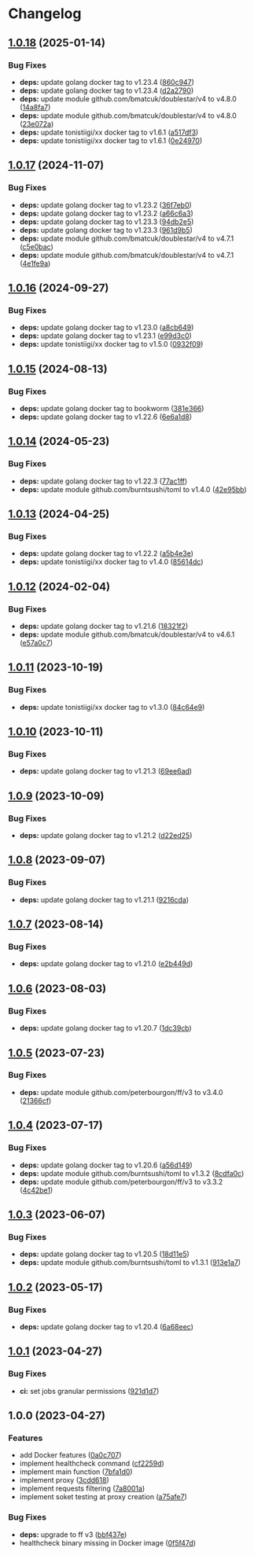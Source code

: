 # Changelog

## [1.0.18](https://github.com/cailloumajor/docker-socket-proxy/compare/v1.0.17...v1.0.18) (2025-01-14)


### Bug Fixes

* **deps:** update golang docker tag to v1.23.4 ([860c947](https://github.com/cailloumajor/docker-socket-proxy/commit/860c9474a3fd9637bdb4c64a524501da28c3d877))
* **deps:** update golang docker tag to v1.23.4 ([d2a2790](https://github.com/cailloumajor/docker-socket-proxy/commit/d2a2790fc37f8eeea7f48d770162a3b823b52fda))
* **deps:** update module github.com/bmatcuk/doublestar/v4 to v4.8.0 ([14a8fa7](https://github.com/cailloumajor/docker-socket-proxy/commit/14a8fa78cea7a70212b28d6c97c12877fced7cfa))
* **deps:** update module github.com/bmatcuk/doublestar/v4 to v4.8.0 ([23e072a](https://github.com/cailloumajor/docker-socket-proxy/commit/23e072a4c4d5552bd9545aa1b1ea70c6279c4565))
* **deps:** update tonistiigi/xx docker tag to v1.6.1 ([a517df3](https://github.com/cailloumajor/docker-socket-proxy/commit/a517df30aa44af70bf29b724f7aa01c9fa47aa06))
* **deps:** update tonistiigi/xx docker tag to v1.6.1 ([0e24970](https://github.com/cailloumajor/docker-socket-proxy/commit/0e249701e9ef1862a1cc79f54cf415691254261d))

## [1.0.17](https://github.com/cailloumajor/docker-socket-proxy/compare/v1.0.16...v1.0.17) (2024-11-07)


### Bug Fixes

* **deps:** update golang docker tag to v1.23.2 ([36f7eb0](https://github.com/cailloumajor/docker-socket-proxy/commit/36f7eb0c3aa41393b8449e29ae20f189ea1edc0e))
* **deps:** update golang docker tag to v1.23.2 ([a66c6a3](https://github.com/cailloumajor/docker-socket-proxy/commit/a66c6a3bd2758eebbbb259b641e6824a22fbe986))
* **deps:** update golang docker tag to v1.23.3 ([94db2e5](https://github.com/cailloumajor/docker-socket-proxy/commit/94db2e53ddbb8dc00457a906800796675211df96))
* **deps:** update golang docker tag to v1.23.3 ([961d9b5](https://github.com/cailloumajor/docker-socket-proxy/commit/961d9b5f2342333cbc19a8f4710b779d3253e060))
* **deps:** update module github.com/bmatcuk/doublestar/v4 to v4.7.1 ([c5e0bac](https://github.com/cailloumajor/docker-socket-proxy/commit/c5e0bac2e348ba2f8740e09cab56f2b5e605ce31))
* **deps:** update module github.com/bmatcuk/doublestar/v4 to v4.7.1 ([4e1fe9a](https://github.com/cailloumajor/docker-socket-proxy/commit/4e1fe9ac355ac4505f428fe70c2c2fed6e1a4bfa))

## [1.0.16](https://github.com/cailloumajor/docker-socket-proxy/compare/v1.0.15...v1.0.16) (2024-09-27)


### Bug Fixes

* **deps:** update golang docker tag to v1.23.0 ([a8cb649](https://github.com/cailloumajor/docker-socket-proxy/commit/a8cb64941cc174d4f9f30dd178b9362ee1b9b93e))
* **deps:** update golang docker tag to v1.23.1 ([e99d3c0](https://github.com/cailloumajor/docker-socket-proxy/commit/e99d3c019c805f7069f6505d026ad40e59b35343))
* **deps:** update tonistiigi/xx docker tag to v1.5.0 ([0932f09](https://github.com/cailloumajor/docker-socket-proxy/commit/0932f09ea0a9806e2c515991f7e39ec386540b8a))

## [1.0.15](https://github.com/cailloumajor/docker-socket-proxy/compare/v1.0.14...v1.0.15) (2024-08-13)


### Bug Fixes

* **deps:** update golang docker tag to bookworm ([381e366](https://github.com/cailloumajor/docker-socket-proxy/commit/381e3663acc076c1e69487cc6e63257bf7838ce9))
* **deps:** update golang docker tag to v1.22.6 ([6e6a1d8](https://github.com/cailloumajor/docker-socket-proxy/commit/6e6a1d8ffa585396de56ac002a8cdeffdb2a1d21))

## [1.0.14](https://github.com/cailloumajor/docker-socket-proxy/compare/v1.0.13...v1.0.14) (2024-05-23)


### Bug Fixes

* **deps:** update golang docker tag to v1.22.3 ([77ac1ff](https://github.com/cailloumajor/docker-socket-proxy/commit/77ac1ff9921102d0e82d78c96c4a9b0e0bfbbd46))
* **deps:** update module github.com/burntsushi/toml to v1.4.0 ([42e95bb](https://github.com/cailloumajor/docker-socket-proxy/commit/42e95bbd93623666c2dfa12f6c598db3bbb8cd89))

## [1.0.13](https://github.com/cailloumajor/docker-socket-proxy/compare/v1.0.12...v1.0.13) (2024-04-25)


### Bug Fixes

* **deps:** update golang docker tag to v1.22.2 ([a5b4e3e](https://github.com/cailloumajor/docker-socket-proxy/commit/a5b4e3e5bb185abff9b1037faf2e8ef52b5eb7b5))
* **deps:** update tonistiigi/xx docker tag to v1.4.0 ([85614dc](https://github.com/cailloumajor/docker-socket-proxy/commit/85614dca07bfd3b8da0589624a33986654ab0f4c))

## [1.0.12](https://github.com/cailloumajor/docker-socket-proxy/compare/v1.0.11...v1.0.12) (2024-02-04)


### Bug Fixes

* **deps:** update golang docker tag to v1.21.6 ([18321f2](https://github.com/cailloumajor/docker-socket-proxy/commit/18321f2ea5deb17f3457a25030a0649d1fb8d10c))
* **deps:** update module github.com/bmatcuk/doublestar/v4 to v4.6.1 ([e57a0c7](https://github.com/cailloumajor/docker-socket-proxy/commit/e57a0c73b526656bbf489170d99275615a13b318))

## [1.0.11](https://github.com/cailloumajor/docker-socket-proxy/compare/v1.0.10...v1.0.11) (2023-10-19)


### Bug Fixes

* **deps:** update tonistiigi/xx docker tag to v1.3.0 ([84c64e9](https://github.com/cailloumajor/docker-socket-proxy/commit/84c64e98efef896fb239ef00a4e9a7d407824540))

## [1.0.10](https://github.com/cailloumajor/docker-socket-proxy/compare/v1.0.9...v1.0.10) (2023-10-11)


### Bug Fixes

* **deps:** update golang docker tag to v1.21.3 ([69ee6ad](https://github.com/cailloumajor/docker-socket-proxy/commit/69ee6ad39b0afb1e42168b43f8483824381db717))

## [1.0.9](https://github.com/cailloumajor/docker-socket-proxy/compare/v1.0.8...v1.0.9) (2023-10-09)


### Bug Fixes

* **deps:** update golang docker tag to v1.21.2 ([d22ed25](https://github.com/cailloumajor/docker-socket-proxy/commit/d22ed252b95a20f5164155fcaab4a7276140d467))

## [1.0.8](https://github.com/cailloumajor/docker-socket-proxy/compare/v1.0.7...v1.0.8) (2023-09-07)


### Bug Fixes

* **deps:** update golang docker tag to v1.21.1 ([9216cda](https://github.com/cailloumajor/docker-socket-proxy/commit/9216cda3691f11e3b2d711cfbebc4ddd6161b400))

## [1.0.7](https://github.com/cailloumajor/docker-socket-proxy/compare/v1.0.6...v1.0.7) (2023-08-14)


### Bug Fixes

* **deps:** update golang docker tag to v1.21.0 ([e2b449d](https://github.com/cailloumajor/docker-socket-proxy/commit/e2b449dc3d841ae6cfe44be4a1b5473106e7cfad))

## [1.0.6](https://github.com/cailloumajor/docker-socket-proxy/compare/v1.0.5...v1.0.6) (2023-08-03)


### Bug Fixes

* **deps:** update golang docker tag to v1.20.7 ([1dc39cb](https://github.com/cailloumajor/docker-socket-proxy/commit/1dc39cb457d7099ad9df72c28cb5bee53184f065))

## [1.0.5](https://github.com/cailloumajor/docker-socket-proxy/compare/v1.0.4...v1.0.5) (2023-07-23)


### Bug Fixes

* **deps:** update module github.com/peterbourgon/ff/v3 to v3.4.0 ([21366cf](https://github.com/cailloumajor/docker-socket-proxy/commit/21366cf41eeeed7dfd9e2d00dbfe19166f3dfdc9))

## [1.0.4](https://github.com/cailloumajor/docker-socket-proxy/compare/v1.0.3...v1.0.4) (2023-07-17)


### Bug Fixes

* **deps:** update golang docker tag to v1.20.6 ([a56d149](https://github.com/cailloumajor/docker-socket-proxy/commit/a56d149e52345979e188539bf0047076e3396ca4))
* **deps:** update module github.com/burntsushi/toml to v1.3.2 ([8cdfa0c](https://github.com/cailloumajor/docker-socket-proxy/commit/8cdfa0c415c52b4421275f59845096b6d50d7bd3))
* **deps:** update module github.com/peterbourgon/ff/v3 to v3.3.2 ([4c42be1](https://github.com/cailloumajor/docker-socket-proxy/commit/4c42be11d546a3533dfd6a3a08bdb60a8777fbbc))

## [1.0.3](https://github.com/cailloumajor/docker-socket-proxy/compare/v1.0.2...v1.0.3) (2023-06-07)


### Bug Fixes

* **deps:** update golang docker tag to v1.20.5 ([18d11e5](https://github.com/cailloumajor/docker-socket-proxy/commit/18d11e54781441b49ca7c26f305c0d3dc15f9e66))
* **deps:** update module github.com/burntsushi/toml to v1.3.1 ([913e1a7](https://github.com/cailloumajor/docker-socket-proxy/commit/913e1a79632c7f3188ad0f7c9f25592d1f14d760))

## [1.0.2](https://github.com/cailloumajor/docker-socket-proxy/compare/v1.0.1...v1.0.2) (2023-05-17)


### Bug Fixes

* **deps:** update golang docker tag to v1.20.4 ([6a68eec](https://github.com/cailloumajor/docker-socket-proxy/commit/6a68eecf141fa9c1b416919e4fb57cb4cb71c893))

## [1.0.1](https://github.com/cailloumajor/docker-socket-proxy/compare/v1.0.0...v1.0.1) (2023-04-27)


### Bug Fixes

* **ci:** set jobs granular permissions ([921d1d7](https://github.com/cailloumajor/docker-socket-proxy/commit/921d1d7a55297c47a6de26bc154cd161620e62af))

## 1.0.0 (2023-04-27)


### Features

* add Docker features ([0a0c707](https://github.com/cailloumajor/docker-socket-proxy/commit/0a0c70746ee0e0fa49d02f7e5861f6bf257d126b))
* implement healthcheck command ([cf2259d](https://github.com/cailloumajor/docker-socket-proxy/commit/cf2259de09e8e679883013e22504f1b5fb696358))
* implement main function ([7bfa1d0](https://github.com/cailloumajor/docker-socket-proxy/commit/7bfa1d0bececde9f07326d39668cc882fb8a2e84))
* implement proxy ([3cdd618](https://github.com/cailloumajor/docker-socket-proxy/commit/3cdd618aea1fa04972e9e1aaa718c10a6d9dfae3))
* implement requests filtering ([7a8001a](https://github.com/cailloumajor/docker-socket-proxy/commit/7a8001a06733030a1aa76be05a434aac20f8868a))
* implement soket testing at proxy creation ([a75afe7](https://github.com/cailloumajor/docker-socket-proxy/commit/a75afe74be7cfae38050d785d0b51b573b5f44a2))


### Bug Fixes

* **deps:** upgrade to ff v3 ([bbf437e](https://github.com/cailloumajor/docker-socket-proxy/commit/bbf437ecacf7dad10383bb2174a1c258b5bae497))
* healthcheck binary missing in Docker image ([0f5f47d](https://github.com/cailloumajor/docker-socket-proxy/commit/0f5f47dfda575b7fab04f05f692775f395205e56))
